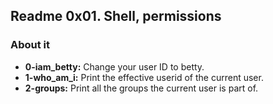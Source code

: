 ## Readme 0x01. Shell, permissions

### About it

- **0-iam_betty:** Change your user ID to betty.
- **1-who_am_i:** Print the effective userid of the current user.
- **2-groups:** Print all the groups the current user is part of.